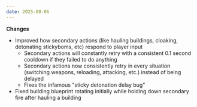 ```yaml
---
date: 2025-08-06
---
```


**Changes**

* Improved how secondary actions (like hauling buildings, cloaking, detonating stickyboms, etc) respond to player input
  * Secondary actions will constantly retry with a consistent 0.1 second cooldown if they failed to do anything
  * Secondary actions now consistently retry in every situation (switching weapons, reloading, attacking, etc.) instead of being delayed
  * Fixes the infamous "sticky detonation delay bug"
* Fixed building blueprint rotating initially while holding down secondary fire after hauling a building
